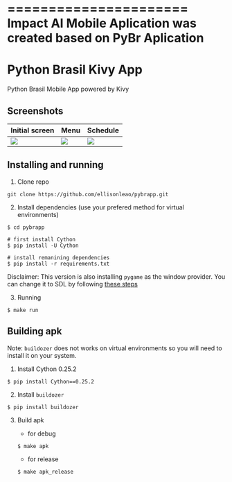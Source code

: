 ======================
Impact AI Mobile Aplication was created based on PyBr Aplication
======================

















Python Brasil Kivy App
======================

Python Brasil Mobile App powered by Kivy

## Screenshots


| Initial screen  | Menu              | Schedule          |
| --------------- | ----------------- | ----------------- |
| ![](img/ss1.png)|  ![](img/ss2.png) | ![](img/ss3.png)  |


## Installing and running

1. Clone repo

```
git clone https://github.com/ellisonleao/pybrapp.git
```

2. Install dependencies (use your prefered method for virtual environments)

```
$ cd pybrapp

# first install Cython
$ pip install -U Cython

# install remanining dependencies
$ pip install -r requirements.txt
```

Disclaimer: This version is also installing `pygame` as the window provider. You can change it to SDL by following [these steps](https://kivy.org/docs/installation/installation-linux.html#dependencies-with-sdl2)

3. Running

```
$ make run
```

## Building apk

Note: `buildozer` does not works on virtual environments so you will need to install it on your system.

1. Install Cython 0.25.2

```
$ pip install Cython==0.25.2
```

2. Install `buildozer`

```
$ pip install buildozer
```

3. Build apk

    - for debug

    ```
    $ make apk
    ```

    - for release

    ```
    $ make apk_release
    ```
